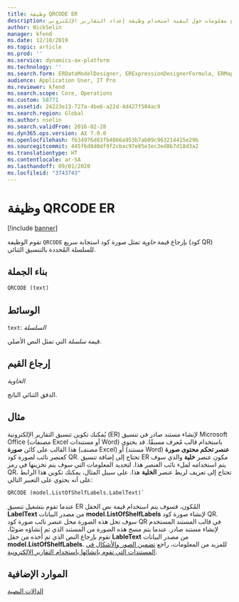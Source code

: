 ```yaml
---
title: وظيفة QRCODE ER
description: يوفر هذا الموضوع معلومات حول كيفية استخدام وظيفة إعداد التقارير الإلكتروني QRCODE (ER).
author: NickSelin
manager: kfend
ms.date: 12/10/2019
ms.topic: article
ms.prod: ''
ms.service: dynamics-ax-platform
ms.technology: ''
ms.search.form: ERDataModelDesigner, ERExpressionDesignerFormula, ERMappedFormatDesigner, ERModelMappingDesigner
audience: Application User, IT Pro
ms.reviewer: kfend
ms.search.scope: Core, Operations
ms.custom: 58771
ms.assetid: 24223e13-727a-4be6-a22d-4d427f504ac9
ms.search.region: Global
ms.author: nselin
ms.search.validFrom: 2016-02-28
ms.dyn365.ops.version: AX 7.0.0
ms.openlocfilehash: f634976d83fb4066a953b7ab09c963214415e29b
ms.sourcegitcommit: 445f6d8d0df9f2cbac97e85e3ec3ed8b7d18d3a2
ms.translationtype: HT
ms.contentlocale: ar-SA
ms.lasthandoff: 09/01/2020
ms.locfileid: "3743743"
---
```

# <a name="qrcode-er-function"></a>وظيفة QRCODE ER

[!include [banner](../includes/banner.md)]

تقوم الوظيفة `QRCODE` بإرجاع قيمة *حاوية* تمثل صورة كود استجابة سريع (كود QR)  للسلسلة المُحددة بالتنسيق الثنائي. 

## <a name="syntax"></a>بناء الجملة

```vb
QRCODE (text)
```

## <a name="arguments"></a>الوسائط

`text`: *السلسلة*

قيمة *سلسلة* التي تمثل النص الأصلي.

## <a name="return-values"></a>إرجاع القيم

*الحاوية*

الدفق الثنائي الناتج.

## <a name="example"></a>مثال

يُمكنك تكوين تنسيق التقارير الإلكترونية (ER) لإنشاء مستند صادر في تنسيق Microsoft Office (مصنفات Excel أو مستندات Word) باستخدام قالب مُعرف مسبقًا. قد يحتوي هذا القالب على كائن **صورة** (مصنف Excel) أو (مستند Word) **عنصر تحكم محتوى صورة** كعنصر نائب لصورة كود QR. تحتاج إلى إضافة تنسيق ER مكون عنصر **خلية** والذي سوف يتم استخدامه لملء نائب العنصر هذا. لتحديد المعلومات التي سوف يتم تخزينها في رمز QR، تحتاج إلى تعريف لربط عنصر **الخلية** هذا. على سبيل المثال، يمكنك تكوين هذا الرابط على أنه يحتوي على التعبير التالي:

```vb
QRCODE (model.ListOfShelfLabels.LabelText)`
```

عندما تقوم بتشغيل تنسيق ER المُكون، فسوف يتم استخدام قيمة نص الحقل **LabelText** من مصدر البيانات **model.ListOfShelfLabels** لإنشاء صورة كود QR.  سوف تحل هذه الصورة محل عنصر نائب صورة كود QR في قالب المستند المستخدم لإنشاء مستند صادر. عندما يتم مسح هذه الصورة من المستند الذي تم إنشاؤه ضوئيًا، تقوم بإرجاع النص الذي تم أخذه من حقل **LableText** من مصدر البيانات **model.ListOfShelfLabels**.  للمزيد من المعلومات، راجع [تضمين الصور والأشكال في المستندات التي تقوم بإنشائها باستخدام التقارير الإلكترونية](electronic-reporting-embed-images-shapes.md).

## <a name="additional-resources"></a>الموارد الإضافية

[الدالات النصية](er-functions-category-text.md)
